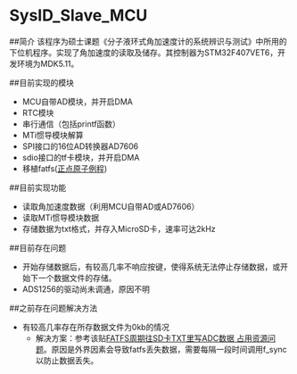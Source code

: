 # SysID\_Slave_MCU

##简介
该程序为硕士课题《分子液环式角加速度计的系统辨识与测试》中所用的下位机程序。实现了角加速度的读取及储存。其控制器为STM32F407VET6，开发环境为MDK5.11。

##目前实现的模块

- MCU自带AD模块，并开启DMA
- RTC模块
- 串行通信（包括printf函数）
- MTi惯导模块解算
- SPI接口的16位AD转换器AD7606
- sdio接口的tf卡模块，并开启DMA
- 移植fatfs([正点原子例程](http://www.openedv.com/))

##目前实现功能

- 读取角加速度数据（利用MCU自带AD或AD7606）
- 读取MTi惯导模块数据
- 存储数据为txt格式，并存入MicroSD卡，速率可达2kHz

##目前存在问题

- 开始存储数据后，有较高几率不响应按键，使得系统无法停止存储数据，或开始下一个数据文件的存储。
- ADS1256的驱动尚未调通，原因不明

##之前存在问题解决方法

- 有较高几率存在所存数据文件为0kb的情况
	- 解决方案：参考该贴[FATFS周期往SD卡TXT里写ADC数据 占用资源问题](http://www.openedv.com/forum.php?mod=viewthread&tid=68901)。原因是外界因素会导致fatfs丢失数据，需要每隔一段时间调用f_sync以防止数据丢失。
